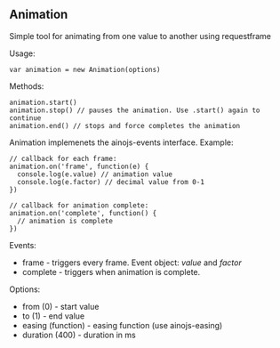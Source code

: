 Animation
----------

Simple tool for animating from one value to another using requestframe

Usage:

    var animation = new Animation(options)

Methods:
  
    animation.start()
    animation.stop() // pauses the animation. Use .start() again to continue
    animation.end() // stops and force completes the animation

Animation implemenets the ainojs-events interface. Example:
  
    // callback for each frame:
    animation.on('frame', function(e) {
      console.log(e.value) // animation value
      console.log(e.factor) // decimal value from 0-1
    })

    // callback for animation complete:
    animation.on('complete', function() {
      // animation is complete
    })

Events:

- frame - triggers every frame. Event object: *value* and *factor*
- complete - triggers when animation is complete.

Options:

- from (0) - start value
- to (1) - end value
- easing (function) - easing function (use ainojs-easing)
- duration (400) - duration in ms